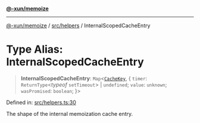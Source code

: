 [**@-xun/memoize**](../../../README.md)

***

[@-xun/memoize](../../../README.md) / [src/helpers](../README.md) / InternalScopedCacheEntry

# Type Alias: InternalScopedCacheEntry

> **InternalScopedCacheEntry**: `Map`\<[`CacheKey`](CacheKey.md), \{ `timer`: `ReturnType`\<*typeof* `setTimeout`\> \| `undefined`; `value`: `unknown`; `wasPromised`: `boolean`; \}\>

Defined in: [src/helpers.ts:30](https://github.com/Xunnamius/memoize/blob/283d7337c9ac22bf4837dd729f73aabb00c33795/src/helpers.ts#L30)

The shape of the internal memoization cache entry.
